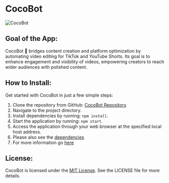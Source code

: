 # CocoBot

![CocoBot](https://github.com/MrArnaudMichel/Coco-Bot/blob/main/assets/images/CocoBotLogo.png?raw=true)

## Goal of the App:
CocoBot 🤖 bridges content creation and platform optimization by automating video editing for TikTok and YouTube Shorts. Its goal is to enhance engagement and visibility of videos, empowering creators to reach wider audiences with polished content.

## How to Install:
Get started with CocoBot in just a few simple steps:
1. Clone the repository from GitHub: [CocoBot Repository](https://github.com/MrArnaudMichel/Coco-Bot)
2. Navigate to the project directory.
3. Install dependencies by running: `npm install`.
4. Start the application by running: `npm start`.
5. Access the application through your web browser at the specified local host address.
6. Please also see the [dependencies](https://github.com/MrArnaudMichel/Coco-Bot/blob/main/requirements.txt)
7. For more information go [here](https://cocobot.arnaudmichel.fr/overview.html)

## License:
CocoBot is licensed under the [MIT License](LICENSE). See the LICENSE file for more details.

